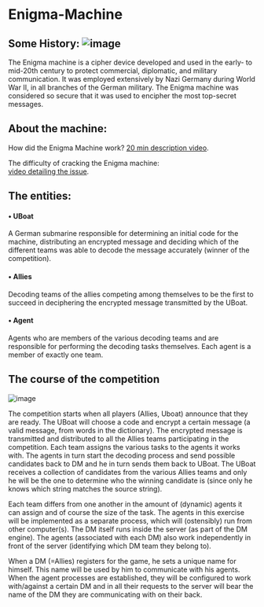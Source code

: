 # Enigma-Machine

## Some History:   ![image](https://user-images.githubusercontent.com/103381319/200267776-bb451c3f-f786-4ccd-bdca-d0080038e08e.png)

The Enigma machine is a cipher device developed and used in the early- to mid-20th century to protect commercial, diplomatic, and military communication.
It was employed extensively by Nazi Germany during World War II, in all branches of the German military.
The Enigma machine was considered so secure that it was used to encipher the most top-secret messages.

## About the machine:
How did the Enigma Machine work? [20 min description video](https://www.youtube.com/watch?v=ybkkiGtJmkM).

The difficulty of cracking the Enigma machine:  
[video detailing the issue](https://www.youtube.com/watch?v=G2_Q9FoD-oQ).

## The entities:
#### • UBoat 
A German submarine responsible for determining an initial code for the machine, distributing an encrypted message and deciding which of the different teams was able to decode the message accurately (winner of the competition).

#### • Allies  
Decoding teams of the allies competing among themselves to be the first to succeed in deciphering the encrypted message transmitted by the UBoat.

#### • Agent
Agents who are members of the various decoding teams and are responsible for performing the decoding tasks themselves. Each agent is a member of exactly one team.


## The course of the competition
![image](https://user-images.githubusercontent.com/103381319/200266224-a92e5e16-657f-43ef-94b2-2879d915ed3d.png)

The competition starts when all players (Allies, Uboat) announce that they are ready. The UBoat will choose a code and encrypt a certain message (a valid message, from words in the dictionary). The encrypted message is transmitted and distributed to all the Allies teams participating in the competition. Each team assigns the various tasks to the agents it works with. The agents in turn start the decoding process and send possible candidates back to DM and he in turn sends them back to UBoat.
The UBoat receives a collection of candidates from the various Allies teams and only he will be the one to determine who the winning candidate is (since only he knows which string matches the source string).

Each team differs from one another in the amount of (dynamic) agents it can assign and of course the size of the task.
The agents in this exercise will be implemented as a separate process, which will (ostensibly) run from other computer(s).
The DM itself runs inside the server (as part of the DM engine). The agents (associated with each DM) also work independently in front of the server (identifying which DM team they belong to).

When a DM (=Allies) registers for the game, he sets a unique name for himself. This name will be used by him to communicate with his agents. When the agent processes are established, they will be configured to work with/against a certain DM and in all their requests to the server will bear the name of the DM they are communicating with on their back.

